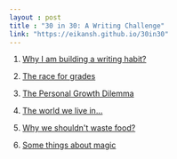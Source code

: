 ```yaml
---
layout : post
title : "30 in 30: A Writing Challenge"
link: "https://eikansh.github.io/30in30"
---
```


1. <a href="{{page.link }}/why-i-am-building-writing-habit">Why I am building a writing habit?</a>

2. <a href="{{page.link }}/race-for-grades">The race for grades</a>

3. <a href="{{page.link }}/personal-growth-dilemma">The Personal Growth Dilemma</a>

4. <a href="{{page.link }}/world-we-live-in">The world we live in...</a>

5. <a href="{{page.link }}/why-we-shouldnt-waste-food">Why we shouldn't waste food?</a>

6. <a href="{{page.link }}/some-things-about-magic">Some things about magic</a>

